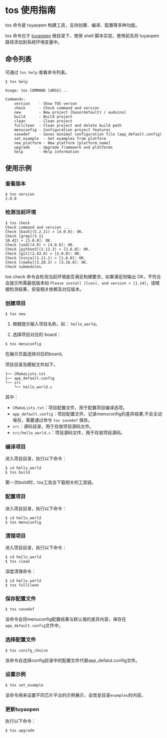 # tos 使用指南
tos 命令是 tuyaopen 构建工具，支持创建、编译、配置等多种功能。

tos 命令位于 [tuyaopen](https://github.com/tuya/tuyaopen.git) 根目录下，使用 shell 脚本实现，使用前先将 tuyaopen 路径添加到系统环境变量中。

## 命令列表
可通过 `tos help` 查看命令列表。
```shell
$ tos help

Usage: tos COMMAND [ARGS]...

Commands:
    version    - Show TOS verson
    check      - Check command and version
    new        - New project [base(default) / auduino]
    build      - Build project
    clean      - Clean project
    fullclean  - Clean project and delete build path
    menuconfig - Configuration project features
    savedef    - Saves minimal configuration file (app_default.config)
    set_example  - Set examples from platform
    new_platform - New platform [platform_name]
    upgrade    - Upgrade framework and platforms
    help       - Help information
```

## 使用示例

### 查看版本
```shell
$ tos version
2.0.0
```

### 检测当前环境
```shell
$ tos check
Check command and version ...
Check [bash](5.2.21) > [4.0.0]: OK.
Check [grep](3.11
10.42) > [3.0.0]: OK.
Check [sed](4.9) > [4.0.0]: OK.
Check [python3](3.12.3) > [3.6.0]: OK.
Check [git](2.43.0) > [2.0.0]: OK.
Check [ninja](1.11.1) > [1.6.0]: OK.
Check [cmake](3.28.3) > [3.16.0]: OK.
Check submodules.
```

tos check 命令会检测当前环境是否满足构建要求，如果满足则输出 OK，不符合会提示所需最低版本如 `Please install [lcov], and version > [1.14]`，请根据检测结果，安装相关依赖及对应版本。

### 创建项目
```shell
$ tos new
```
1. 根据提示输入项目名称，如： `hello_world`。


2. 选择项目对应的 board：
```shell
$ tos menuconfig
```

在展示页面选择对应的board。

项目目录及模板文件如下。
```shell
├── CMakeLists.txt
├── app_default.config
└── src
    └── hello_world.c
```
其中：
- `CMakeLists.txt`：项目配置文件，用于配置项目编译选项。
- `app_default.config`：项目配置文件，记录menuconfig的差异结果,不会主动保存，需要通过命令 `tos savedef` 保存。
- `src`：源码目录，用于存放项目源码文件。
- `src/hello_world.c`：项目源码文件，用于存放项目源码。

### 编译项目

进入项目目录，执行以下命令：
```shell
$ cd hello_world
$ tos build
```

第一次build时，tos工具会下载相关的工具链。

### 配置项目
进入项目目录，执行以下命令：
```shell
$ cd hello_world
$ tos menuconfig
```

### 清理项目
进入项目目录，执行以下命令：
```shell
$ cd hello_world
$ tos clean
```

深度清理命令：
```shell
$ cd hello_world
$ tos fullclean
```

### 保存配置文件
```shell
$ tos savedef
```

该命令会将menuconfig配置结果与默认值的差异内容，保存在`app_default.config`文件中。

### 选择配置文件
```shell
$ tos conifg_choice
```

该命令会选择config目录中的配置文件代替app_defalut.config文件。

### 设置示例

```shell
$ tos set_example
```

该命令用来设置不同芯片平台的示例展示，会改变目录`examples`的内容。


### 更新tuyaopen
执行以下命令：
```shell
$ tos upgrade
```
